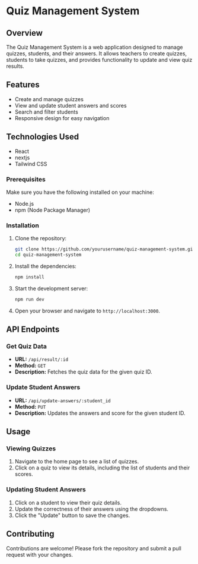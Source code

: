 # Quiz Management System

## Overview

The Quiz Management System is a web application designed to manage quizzes, students, and their answers. It allows teachers to create quizzes, students to take quizzes, and provides functionality to update and view quiz results.

## Features

- Create and manage quizzes
- View and update student answers and scores
- Search and filter students
- Responsive design for easy navigation

## Technologies Used

- React
- nextjs
- Tailwind CSS



### Prerequisites

Make sure you have the following installed on your machine:

- Node.js
- npm (Node Package Manager)

### Installation

1. Clone the repository:

    ```bash
    git clone https://github.com/yourusername/quiz-management-system.git
    cd quiz-management-system
    ```

2. Install the dependencies:

    ```bash
    npm install
    ```

3. Start the development server:

    ```bash
    npm run dev
    ```

4. Open your browser and navigate to `http://localhost:3000`.

## API Endpoints

### Get Quiz Data

- **URL:** `/api/result/:id`
- **Method:** `GET`
- **Description:** Fetches the quiz data for the given quiz ID.

### Update Student Answers

- **URL:** `/api/update-answers/:student_id`
- **Method:** `PUT`
- **Description:** Updates the answers and score for the given student ID.

## Usage

### Viewing Quizzes

1. Navigate to the home page to see a list of quizzes.
2. Click on a quiz to view its details, including the list of students and their scores.

### Updating Student Answers

1. Click on a student to view their quiz details.
2. Update the correctness of their answers using the dropdowns.
3. Click the "Update" button to save the changes.

## Contributing

Contributions are welcome! Please fork the repository and submit a pull request with your changes.
